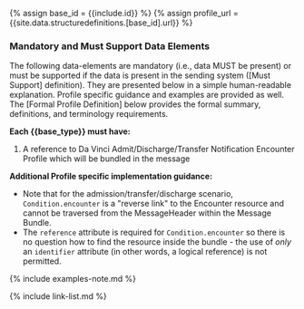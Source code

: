 
{% assign base_id = {{include.id}} %}
{% assign profile_url = {{site.data.structuredefinitions.[base_id].url}} %}
 

### Mandatory and Must Support Data Elements

The following data-elements are mandatory (i.e., data MUST be present) or must be supported if the data is present in the sending system ([Must Support] definition). They are presented below in a simple human-readable explanation.  Profile specific guidance and examples are provided as well.  The [Formal Profile Definition] below provides the  formal summary, definitions, and  terminology requirements.

**Each {{base_type}} must have:**

1. A reference to Da Vinci Admit/Discharge/Transfer Notification Encounter Profile which will be bundled in the message

**Additional Profile specific implementation guidance:**

- Note that for the admission/transfer/discharge scenario, `Condition.encounter` is a "reverse link" to the Encounter resource and cannot be traversed from the MessageHeader within the Message Bundle.
- The `reference` attribute is required for `Condition.encounter` so there is no question how to find the resource inside the bundle - the use of *only* an `identifier` attribute (in other words, a logical reference) is not permitted.

{% include examples-note.md %}

{% include link-list.md %}
